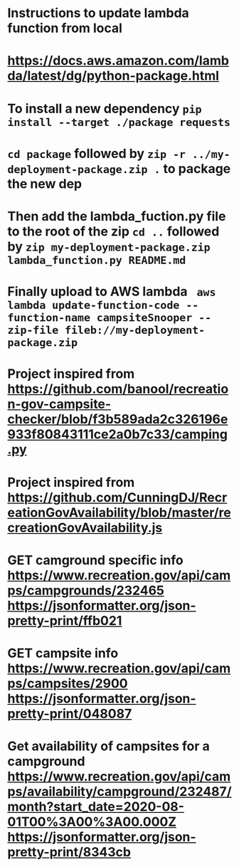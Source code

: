 # Instructions to update lambda function from local
# https://docs.aws.amazon.com/lambda/latest/dg/python-package.html
# To install a new dependency ```pip install --target ./package requests```
# ```cd package``` followed by ```zip -r ../my-deployment-package.zip .``` to package the new dep
# Then add the lambda_fuction.py file to the root of the zip ```cd ..``` followed by ```zip my-deployment-package.zip lambda_function.py README.md```
# Finally upload to AWS lambda ``` aws lambda update-function-code --function-name campsiteSnooper --zip-file fileb://my-deployment-package.zip```
# Project inspired from https://github.com/banool/recreation-gov-campsite-checker/blob/f3b589ada2c326196e933f80843111ce2a0b7c33/camping.py
# Project inspired from https://github.com/CunningDJ/RecreationGovAvailability/blob/master/recreationGovAvailability.js
# GET camground specific info https://www.recreation.gov/api/camps/campgrounds/232465 https://jsonformatter.org/json-pretty-print/ffb021
# GET campsite info https://www.recreation.gov/api/camps/campsites/2900 https://jsonformatter.org/json-pretty-print/048087
# Get availability of campsites for a campground https://www.recreation.gov/api/camps/availability/campground/232487/month?start_date=2020-08-01T00%3A00%3A00.000Z https://jsonformatter.org/json-pretty-print/8343cb